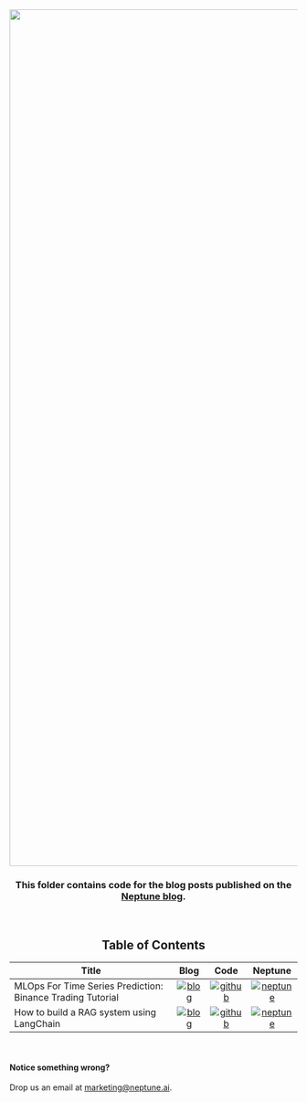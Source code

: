 <div align="center">
  <img src="https://neptune.ai/wp-content/uploads/2024/09/blog_banner-e1727436247215.png" width="1500" />
  <h3>
    This folder contains code for the blog posts published on the <a href="https://neptune.ai/blog">Neptune blog</a>.
  </h3>
  <br>
  <h2> Table of Contents </h2>
</div>
<!-- Add in alphabetical order -->

| Title | Blog | Code | Neptune
| --- | :---: | :---: | :---:
| MLOps For Time Series Prediction: Binance Trading Tutorial | [![blog]](https://neptune.ai/blog/mlops-pipeline-for-time-series-prediction-tutorial) | [![github]](./binance-trading-neptune-master) | [![neptune]](https://app.neptune.ai/o/community/org/mlops-pipeline-for-time-series-prediction/runs/table?viewId=standard-view)
| How to build a RAG system using LangChain | [![blog]]() | [![github]](./HOW_TO_BUILD_A_RAG_SYSTEM_USING_LANGCHAIN/) | [![neptune]](https://app.neptune.ai/o/community/org/building-RAG-using-LangChain/runs/table?viewId=standard-view)

<br>

#### Notice something wrong?
Drop us an email at marketing@neptune.ai.

<!--- Resources -->
[blog]: https://neptune.ai/wp-content/uploads/2023/06/file_icon.svg "Read the blog"
[neptune]: https://neptune.ai/wp-content/uploads/2023/01/Signet-svg-16x16-1.svg "Explore Neptune example project"
[github]: https://neptune.ai/wp-content/uploads/2023/06/Github-Monochrome-1.svg "See code on GitHub"
